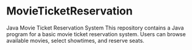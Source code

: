 # MovieTicketReservation
Java Movie Ticket Reservation System This repository contains a Java program for a basic movie ticket reservation system. Users can browse available movies, select showtimes, and reserve seats.
